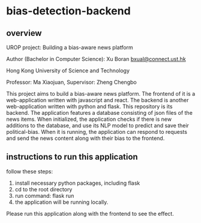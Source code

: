 # bias-detection-backend
## overview

UROP project: Building a bias-aware news platform

Author (Bachelor in Computer Science): Xu Boran bxual@connect.ust.hk

Hong Kong University of Science and Technology

Professor: Ma Xiaojuan, Supervisor: Zheng Chengbo

This project aims to build a bias-aware news platform. The frontend of it is a web-application written with javascript and react. The backend is another web-application written with python and flask. This repository is its backend. The application features a database consisting of json files of the news items. When initialized, the application checks if there is new additions to the database, and use its NLP model to predict and save their political-bias. When it is running, the application can respond to requests and send the news content along with their bias to the frontend.

## instructions to run this application

follow these steps:
1. install necessary python packages, including flask
2. cd to the root directory
3. run command: flask run
4. the application will be running locally.

Please run this application along with the frontend to see the effect.
